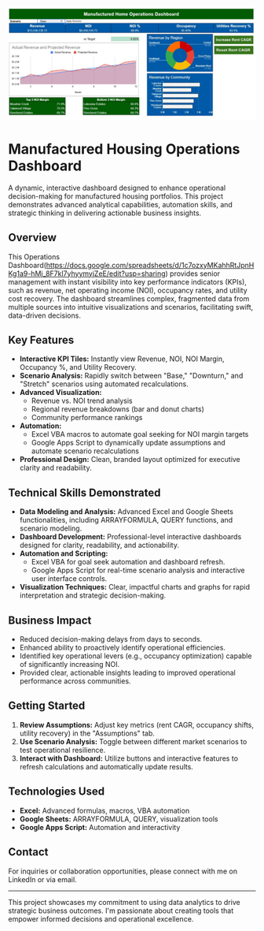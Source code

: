 ![](dashboard.jpg)

# Manufactured Housing Operations Dashboard

A dynamic, interactive dashboard designed to enhance operational decision-making for manufactured housing portfolios. This project demonstrates advanced analytical capabilities, automation skills, and strategic thinking in delivering actionable business insights.

## Overview

This Operations Dashboard(https://docs.google.com/spreadsheets/d/1c7ozxyMKahhRtJpnHKg1a9-hMj_8F7kl7yhyymyjZeE/edit?usp=sharing) provides senior management with instant visibility into key performance indicators (KPIs), such as revenue, net operating income (NOI), occupancy rates, and utility cost recovery. The dashboard streamlines complex, fragmented data from multiple sources into intuitive visualizations and scenarios, facilitating swift, data-driven decisions.

## Key Features

- **Interactive KPI Tiles:** Instantly view Revenue, NOI, NOI Margin, Occupancy %, and Utility Recovery.
- **Scenario Analysis:** Rapidly switch between "Base," "Downturn," and "Stretch" scenarios using automated recalculations.
- **Advanced Visualization:**
  - Revenue vs. NOI trend analysis
  - Regional revenue breakdowns (bar and donut charts)
  - Community performance rankings
- **Automation:**
  - Excel VBA macros to automate goal seeking for NOI margin targets
  - Google Apps Script to dynamically update assumptions and automate scenario recalculations
- **Professional Design:** Clean, branded layout optimized for executive clarity and readability.

## Technical Skills Demonstrated

- **Data Modeling and Analysis:** Advanced Excel and Google Sheets functionalities, including ARRAYFORMULA, QUERY functions, and scenario modeling.
- **Dashboard Development:** Professional-level interactive dashboards designed for clarity, readability, and actionability.
- **Automation and Scripting:**
  - Excel VBA for goal seek automation and dashboard refresh.
  - Google Apps Script for real-time scenario analysis and interactive user interface controls.
- **Visualization Techniques:** Clear, impactful charts and graphs for rapid interpretation and strategic decision-making.

## Business Impact

- Reduced decision-making delays from days to seconds.
- Enhanced ability to proactively identify operational efficiencies.
- Identified key operational levers (e.g., occupancy optimization) capable of significantly increasing NOI.
- Provided clear, actionable insights leading to improved operational performance across communities.

## Getting Started

1. **Review Assumptions:** Adjust key metrics (rent CAGR, occupancy shifts, utility recovery) in the "Assumptions" tab.
2. **Use Scenario Analysis:** Toggle between different market scenarios to test operational resilience.
3. **Interact with Dashboard:** Utilize buttons and interactive features to refresh calculations and automatically update results.

## Technologies Used

- **Excel:** Advanced formulas, macros, VBA automation
- **Google Sheets:** ARRAYFORMULA, QUERY, visualization tools
- **Google Apps Script:** Automation and interactivity

## Contact

For inquiries or collaboration opportunities, please connect with me on LinkedIn or via email.

---

This project showcases my commitment to using data analytics to drive strategic business outcomes. I'm passionate about creating tools that empower informed decisions and operational excellence.

